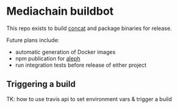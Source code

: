 # Mediachain buildbot

This repo exists to build [concat](https://github.com/mediachain/concat) and package binaries
for release.

Future plans include:
- automatic generation of Docker images
- npm publication for [aleph](https://github.com/mediachain/aleph)
- run integration tests before release of either project

## Triggering a build

TK: how to use travis api to set environment vars & trigger a build
